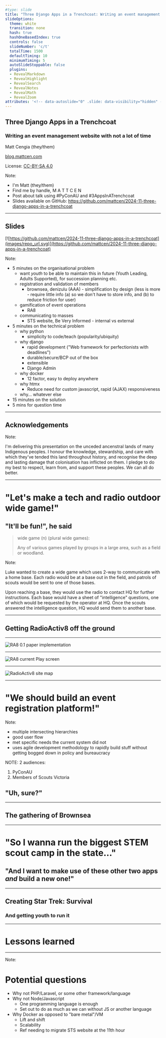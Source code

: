 ```yaml
---
#type: slide
title: "Three Django Apps in a Trenchcoat: Writing an event management website with not a lot of time"
slideOptions:
  theme: white
  transition: none
  hash: true
  hashOneBasedIndex: true
  controls: false
  slideNumber: 'c/t'
  totalTime: 1500
  defaultTiming: 10
  minimumTiming: 5
  autoSlideStoppable: false
  plugins:
  - RevealMarkdown
  - RevealHighlight
  - RevealSearch
  - RevealNotes
  - RevealMath
  - RevealZoom
attributes: '<!-- data-autoslide="0" .slide: data-visibility="hidden" -->'
---
```


<!-- .slide: data-autoslide="10000" -->

## Three Django Apps in a Trenchcoat

### Writing an event management website with not a lot of time

Matt Cengia
(they/them)

[blog.mattcen.com](https://blog.mattcen.com)

<!--
- Email: mattcen@mattcen.com
- Mastodon: [@mattcen@aus.social](https://aus.social/@mattcen)
- Matrix: [@mattcen:mattcen.com](https://matrix.to/#/@mattcen:mattcen.com)
- Website: [blog.mattcen.com](https://blog.mattcen.com)
- Slides: https://github.com/mattcen/2024-11-three-django-apps-in-a-trenchcoat
-->

License: [CC-BY-SA 4.0](https://creativecommons.org/licenses/by-sa/4.0/)

Note:

- I'm Matt (they/them)
- Find me by handle, M A T T C E N
- Post about talk using #PyConAU and #3AppsInATrenchcoat
- Slides available on GitHub: <https://github.com/mattcen/2024-11-three-django-apps-in-a-trenchcoat>

---

<!-- .slide: data-autoslide="20000" -->

## Slides

[![https://github.com/mattcen/2024-11-three-django-apps-in-a-trenchcoat](images/repo_url.svg)](https://github.com/mattcen/2024-11-three-django-apps-in-a-trenchcoat)


Note:

- 5 minutes on the organisational problem
  - want *youth* to be able to maintain this in future (Youth Leading, Adults Supported), for succession planning etc.
  - registration and validation of members
    - brownsea, denizulu (AAA) - simplification by design (less is more - require little info (a) so we don't have to store info, and (b) to reduce friction for user)
  - gamification of event operations
    - RA8
  - communicating to masses
    - STS website, Be Very Informed - internal vs external
- 5 minutes on the technical problem
  - why python
    - simplicity to code/teach (popularity/ubiquity)
  - why django
    - rapid development ("Web framework for perfectionists with deadlines")
    - durable/secure/BCP out of the box
    - extensible
    - Django Admin
  - why docker
    - 12 factor, easy to deploy anywhere
  - why htmx
    - Reduce need for custom javascript, rapid (AJAX) responsiveness
  - why… whatever else
- 15 minutes on the solution
- 5 mins for question time

---

<!-- .slide: data-autoslide="20000" -->

## Acknowledgements

Note:

I'm delivering this presentation on the unceded ancenstral lands of many Indigenous peoples.
I honour the knowledge, stewardship, and care with which they've tended this land throughout history, and recognise the deep and lasting damage that colonisation has inflicted on them.
I pledge to do my best to respect, learn from, and support these peoples. We can all do better.

----

# "Let's make a tech and radio outdoor wide game!"

## "It'll be fun!", he said

> wide game (n) (plural wide games):
>
>  Any of various games played by groups in a large area, such as a field or woodland.

Note:

Luke wanted to create a wide game which uses 2-way to communicate with a home base. Each radio would be at a base out in the field, and patrols of scouts would be sent to one of those bases.

Upon reaching a base, they would use the radio to contact HQ for further instructions. Each base would have a sheet of "intelligence" questions, one of which would be requested by the operator at HQ. Once the scouts answered the intelligence question, HQ would send them to another base.

---

## Getting RadioActiv8 off the ground

----

![RA8 0.1 paper implementation](images/ra8-0.1.jpg)
<!-- .element: class="r-stretch" -->

----

![RA8 current Play screen](images/RadioActiv8%20-%20Play.svg)
<!-- .element: class="r-stretch" -->

----

![RadioActiv8 site map](images/RA8%20Wattle%20Park%20A4.svg)
<!-- .element: class="r-stretch" -->

----

# "We should build an event registration platform!"

Note:

- multiple intersecting hierarchies
- good user flow
- met specific needs the current system did not
- uses agile development methodology to rapidly build stuff without getting bogged down in policy and bureaucracy

NOTE: 2 audiences:

1. PyConAU
2. Members of Scouts Victoria

## "Uh, sure?"

---

## The gathering of Brownsea

----

# "So I wanna run the biggest STEM scout camp in the state…"

## "And I want to make use of these other two apps *and* build a new one!"

---

## Creating Star Trek: Survival

### And getting youth to run it

----

# Lessons learned

---

Note:

# Potential questions

- Why not PHP/Laravel, or some other framework/language
- Why not Node/Javascript
  - One programming language is enough
  - Set out to do as much as we can without JS or another language
- Why Docker as opposed to "bare metal"/VM
  - Lift and shift
  - Scalability
  - Ref needing to migrate STS website at the 11th hour
